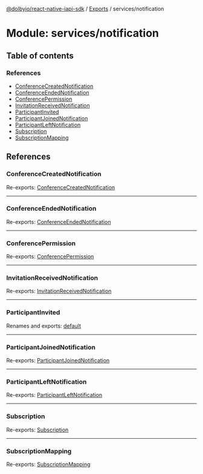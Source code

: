 [@dolbyio/react-native-iapi-sdk](../README.md) / [Exports](../modules.md) / services/notification

# Module: services/notification

## Table of contents

### References

- [ConferenceCreatedNotification](services_notification.md#conferencecreatednotification)
- [ConferenceEndedNotification](services_notification.md#conferenceendednotification)
- [ConferencePermission](services_notification.md#conferencepermission)
- [InvitationReceivedNotification](services_notification.md#invitationreceivednotification)
- [ParticipantInvited](services_notification.md#participantinvited)
- [ParticipantJoinedNotification](services_notification.md#participantjoinednotification)
- [ParticipantLeftNotification](services_notification.md#participantleftnotification)
- [Subscription](services_notification.md#subscription)
- [SubscriptionMapping](services_notification.md#subscriptionmapping)

## References

### ConferenceCreatedNotification

Re-exports: [ConferenceCreatedNotification](../interfaces/services_notification_Subscriptions.ConferenceCreatedNotification.md)

___

### ConferenceEndedNotification

Re-exports: [ConferenceEndedNotification](../interfaces/services_notification_Subscriptions.ConferenceEndedNotification.md)

___

### ConferencePermission

Re-exports: [ConferencePermission](../enums/services_notification_ConferencePermission.ConferencePermission.md)

___

### InvitationReceivedNotification

Re-exports: [InvitationReceivedNotification](../interfaces/services_notification_Subscriptions.InvitationReceivedNotification.md)

___

### ParticipantInvited

Renames and exports: [default](../interfaces/services_notification_ParticipantInvited.default.md)

___

### ParticipantJoinedNotification

Re-exports: [ParticipantJoinedNotification](../interfaces/services_notification_Subscriptions.ParticipantJoinedNotification.md)

___

### ParticipantLeftNotification

Re-exports: [ParticipantLeftNotification](../interfaces/services_notification_Subscriptions.ParticipantLeftNotification.md)

___

### Subscription

Re-exports: [Subscription](../interfaces/services_notification_Subscriptions.Subscription.md)

___

### SubscriptionMapping

Re-exports: [SubscriptionMapping](../interfaces/services_notification_Subscriptions.SubscriptionMapping.md)

